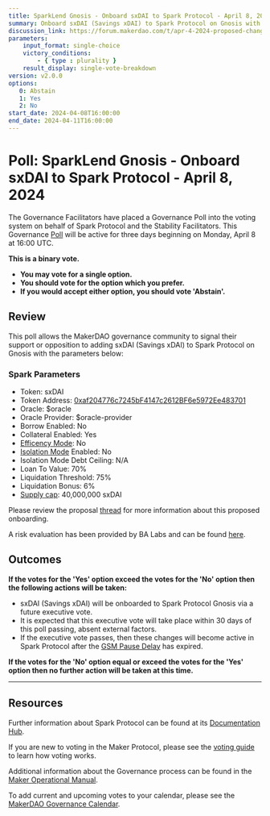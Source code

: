 ```yaml
---
title: SparkLend Gnosis - Onboard sxDAI to Spark Protocol - April 8, 2024
summary: Onboard sxDAI (Savings xDAI) to Spark Protocol on Gnosis with included parameters.
discussion_link: https://forum.makerdao.com/t/apr-4-2024-proposed-changes-to-sparklend-for-upcoming-spell/24033
parameters:
    input_format: single-choice
    victory_conditions:
        - { type : plurality }
    result_display: single-vote-breakdown
version: v2.0.0
options:
   0: Abstain
   1: Yes
   2: No
start_date: 2024-04-08T16:00:00
end_date: 2024-04-11T16:00:00
---
```

# Poll: SparkLend Gnosis - Onboard sxDAI to Spark Protocol - April 8, 2024

The Governance Facilitators have placed a Governance Poll into the voting system on behalf of Spark Protocol and the Stability Facilitators. This Governance [Poll](https://manual.makerdao.com/governance/governance-cycle/weekly-governance-cycle#weekly-governance-cycle-definitions-mip16c1) will be active for three days beginning on Monday, April 8 at 16:00 UTC.

**This is a binary vote.**
- **You may vote for a single option.**
- **You should vote for the option which you prefer.**
- **If you would accept either option, you should vote 'Abstain'.**

## Review

This poll allows the MakerDAO governance community to signal their support or opposition to adding sxDAI (Savings xDAI) to Spark Protocol on Gnosis with the parameters below:

### Spark Parameters

* Token: sxDAI
* Token Address: [0xaf204776c7245bF4147c2612BF6e5972Ee483701](https://gnosisscan.io/address/0xaf204776c7245bF4147c2612BF6e5972Ee483701)
* Oracle: $oracle
* Oracle Provider: $oracle-provider
* Borrow Enabled: No
* Collateral Enabled: Yes
* [Efficency Mode](https://docs.spark.fi/defi-infrastructure/sparklend#efficiency-mode-emode): No
* [Isolation Mode](https://docs.sparkprotocol.io/developers/features/isolation-mode) Enabled: No
* Isolation Mode Debt Ceiling: N/A
* Loan To Value: 70%
* Liquidation Threshold: 75%
* Liquidation Bonus: 6%
* [Supply cap](https://docs.spark.fi/defi-infrastructure/sparklend#supply-and-borrow-caps): 40,000,000 sxDAI

Please review the proposal [thread](https://forum.makerdao.com/t/apr-4-2024-proposed-changes-to-sparklend-for-upcoming-spell/24033) for more information about this proposed onboarding.

A risk evaluation has been provided by BA Labs and can be found [here](https://forum.makerdao.com/t/apr-4-2024-proposed-changes-to-sparklend-for-upcoming-spell/24033/3). 

## Outcomes

**If the votes for the 'Yes' option exceed the votes for the 'No' option then the following actions will be taken:**
* sxDAI (Savings xDAI) will be onboarded to Spark Protocol Gnosis via a future executive vote.
* It is expected that this executive vote will take place within 30 days of this poll passing, absent external factors.
* If the executive vote passes, then these changes will become active in Spark Protocol after the [GSM Pause Delay](https://manual.makerdao.com/parameter-index/core/param-gsm-pause-delay) has expired.

**If the votes for the 'No' option equal or exceed the votes for the 'Yes' option then no further action will be taken at this time.**

---

## Resources

Further information about Spark Protocol can be found at its [Documentation Hub](https://docs.sparkprotocol.io/hub/).

If you are new to voting in the Maker Protocol, please see the [voting guide](https://manual.makerdao.com/governance/voting-in-makerdao/on-chain-governance) to learn how voting works.

Additional information about the Governance process can be found in the [Maker Operational Manual](https://manual.makerdao.com).

To add current and upcoming votes to your calendar, please see the [MakerDAO Governance Calendar](https://manual.makerdao.com/makerdao/calendars/governance-calendar).
